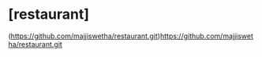 # [restaurant]



(https://github.com/majjiswetha/restaurant.git)https://github.com/majjiswetha/restaurant.git
